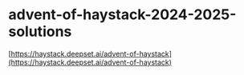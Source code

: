 # advent-of-haystack-2024-2025-solutions

[https://haystack.deepset.ai/advent-of-haystack](https://haystack.deepset.ai/advent-of-haystack)
